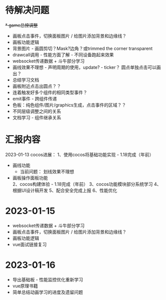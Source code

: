 # 待解决问题
~~* game总控调整~~
* 画板点击事件，切换面板图片 / 给图片添加背景和边缘线？
* 画板功能逻辑
* 背景图片 - 画圆剪切？Mask?边角？或trimmed the corner transparent
* drawcall调用 - 性能方面了解 - 不同设备跑起来效果
* websocket传递数据 + 斗牛部分学习
* 画线效果不理想 - 声明周期的使用，update? - ticker？ 圆点单独点击可以画出？
* 总结学习文档
* 画板附近点击出圆点？？
* 连着触发好多个组件的相同类型事件？
* emit事件 - 跨组件传递
* 色板：纯色组件/图片/graphics生成，点击事件的区域？？
* 不同层级调整之间的关系
* 文档学习 - 组件继承关系


# 汇报内容
2023-01-13 cocos进展：
1、使用cocos将基础功能实现 - 1.18完成（年前）
  - 画线功能
    - 当前问题：
      划线效果不理想
  - 画板操作面板功能    
2、cocos构建体验 - 1.18完成（年前）
3、cocos功能模块部分系统学习
4、根据UI设计稿开发
5、配合安全完成上报
6、性能优化

# 2023-01-15
* websocket传递数据 + 斗牛部分学习
* 画板点击事件，切换面板图片 / 给图片添加背景和边缘线？
* 画板功能逻辑
* vue面试链接复习

# 2023-01-16
* 导出基础板 - 性能监控优化重新学习
* vue原理书籍
* 简单总结动画学习的进度及遗留问题
